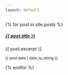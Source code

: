 ```yaml
---
layout: default
---
```


<div class="card-deck">
  {% for post in site.posts %}

  <div class="card">
    <div class="card-body">
      <a href="{{ post.url }}">
        <h5 class="card-title">{{ post.title }}</h5>
      </a>
      <p class="card-text">{{ post.excerpt }}</p>
    </div>
    <div class="card-footer"><small class="text-muted">{{ post.date | date_to_string }}</small></div>
  </div>

  {% endfor %}
  <div>